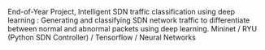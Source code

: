 End-of-Year Project, Intelligent SDN traffic classification using deep learning : Generating and classifying SDN network traffic to differentiate between normal and abnormal packets using deep learning. Mininet / RYU (Python SDN Controller) / Tensorflow / Neural Networks

